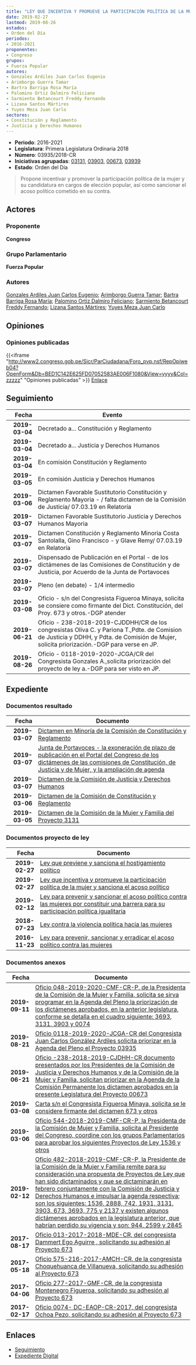 ```yaml
---
title: "LEY QUE INCENTIVA Y PROMUEVE LA PARTICIPACIÓN POLÍTICA DE LA MUJER Y SANCIONA EL ACOSO POLÍTICO"
date: 2019-02-27
lastmod: 2019-08-26
estados:
- Orden del Día
periodos:
- 2016-2021
proponentes:
- Congreso
grupos:
- Fuerza Popular
autores:
- Gonzales Ardiles Juan Carlos Eugenio
- Arimborgo Guerra Tamar
- Bartra Barriga Rosa María
- Palomino Ortiz Dalmiro Feliciano
- Sarmiento Betancourt Freddy Fernando
- Lizana Santos Mártires
- Yuyes Meza Juan Carlo
sectores:
- Constitución y Reglamento
- Justicia y Derechos Humanos
---
```

- **Periodo**: 2016-2021
- **Legislatura**: Primera Legislatura Ordinaria 2018
- **Número**: 03935/2018-CR
- **Iniciativas agrupadas**: [03131](../../03100/03131), [03903](../../03900/03903), [00673](../../00600/00673), [03939](../../03900/03939)
- **Estado**: Orden del Día

> Propone incentivar y promover la participación política de la mujer y su candidatura en cargos de elección popular, así como sancionar el acoso político cometido en su contra.


## Actores

### Proponente

**Congreso**

### Grupo Parlamentario

**Fuerza Popular**

### Autores

[Gonzales Ardiles Juan Carlos Eugenio](mailto:mailto:jgonzalesa@congreso.gob.pe); [Arimborgo Guerra Tamar](mailto:mailto:tarimborgo@congreso.gob.pe); [Bartra Barriga Rosa María](mailto:mailto:rbartra@congreso.gob.pe); [Palomino Ortiz Dalmiro Feliciano](mailto:mailto:dfpalomino@congreso.gob.pe); [Sarmiento Betancourt Freddy Fernando](mailto:mailto:fsarmiento@congreso.gob.pe); [Lizana Santos Mártires](mailto:mailto:mlizana@congreso.gob.pe); [Yuyes Meza Juan Carlo](mailto:mailto:jyuyes@congreso.gob.pe)

## Opiniones

### Opiniones publicadas

{{<iframe "http://www2.congreso.gob.pe/Sicr/ParCiudadana/Foro_pvp.nsf/RepOpiweb04?OpenForm&Db=BED1C142E625FD07052583AE006F1080&View=yyyy&Col=zzzzz" "Opiniones publicadas" >}}
[Enlace](http://www2.congreso.gob.pe/Sicr/ParCiudadana/Foro_pvp.nsf/RepOpiweb04?OpenForm&Db=BED1C142E625FD07052583AE006F1080&View=yyyy&Col=zzzzz)


## Seguimiento

| Fecha | Evento |
|------:|--------|
| **2019-03-04** | Decretado a... Constitución y Reglamento |
| **2019-03-04** | Decretado a... Justicia y Derechos Humanos |
| **2019-03-04** | En comisión Constitución y Reglamento |
| **2019-03-05** | En comisión Justicia y Derechos Humanos |
| **2019-03-06** | Dictamen Favorable Sustitutorio Constitución y Reglamento Mayoria - / falta dictamen de la Comisión de Justicia/ 07.03.19 en Relatoría |
| **2019-03-07** | Dictamen Favorable Sustitutorio Justicia y Derechos Humanos Mayoria |
| **2019-03-07** | Dictamen Constitución y Reglamento Minoria Costa Santolalla, Gino Francisco - y Glave Remy/ 07.03.19 en Relatoría |
| **2019-03-07** | Dispensado de Publicación en el Portal - de los dictámenes de las Comisiones de Constitución y de Justicia, por Acuerdo de la Junta de Portavoces |
| **2019-03-07** | Pleno (en debate) - 1/4 intermedio |
| **2019-03-08** | Oficio - s/n del Congresista Figueroa Minaya, solicita se consiere como firmante del Dict. Constitución, del Proy. 673 y otros.-DGP atender |
| **2019-06-21** | Oficio - 238-2018-2019-CJDDHH/CR de los congresistas Oliva C. y Pariona T.,Pdte. de Comision de Justicia y DDHH, y Pdta. de Comisión de Mujer, solicita priorización.-DGP para verse en JP. |
| **2019-08-26** | Oficio - 0118-2019-2020-JCGA/CR del Congresista Gonzales A.,solicita priorización del proyecto de ley a.-DGP para ser visto en JP. |

## Expediente

### Documentos resultado

| Fecha | Documento |
|------:|-----------|
| **2019-03-07** | [Dictamen en Minoría de la Comisión de Constitución y Reglamento](http://www.leyes.congreso.gob.pe/Documentos/2016_2021/Dictamenes/Proyectos_de_Ley/00673DC04MIN20190307.pdf) |
| **2019-03-07** | [Junta de Portavoces - la exoneración de plazo de publicación en el Portal del Congreso de los dictámenes de las comisiones de Constitución, de Justicia y de Mujer, y la ampliación de agenda](http://www.leyes.congreso.gob.pe/Documentos/2016_2021/Acuerdos/Junta_Portavoces/AJP0067320190307.pdf) |
| **2019-03-07** | [Dictamen de la Comisión de Justicia y Derechos Humanos](http://www.leyes.congreso.gob.pe/Documentos/2016_2021/Dictamenes/Proyectos_de_Ley/00673DC15MAY20190307.pdf) |
| **2019-03-06** | [Dictamen de la Comisión de Constitución y Reglamento](http://www.leyes.congreso.gob.pe/Documentos/2016_2021/Dictamenes/Proyectos_de_Ley/00673DC04MAY20190306.pdf) |
| **2019-03-05** | [Dictamen de la Comisión de la Mujer y Familia del Proyecto 3131](http://www.leyes.congreso.gob.pe/Documentos/2016_2021/Dictamenes/Proyectos_de_Ley/03131DC16MAY20190305.pdf) |

### Documentos proyecto de ley

| Fecha | Documento |
|------:|-----------|
| **2019-02-27** | [Ley que previene y sanciona el hostigamiento político](http://www.leyes.congreso.gob.pe/Documentos/2016_2021/Proyectos_de_Ley_y_de_Resoluciones_Legislativas/PL0393920190227.pdf) |
| **2019-02-27** | [Ley que incentiva y promueve la participación política de la mujer y sanciona el acoso político](http://www.leyes.congreso.gob.pe/Documentos/2016_2021/Proyectos_de_Ley_y_de_Resoluciones_Legislativas/PL0393520190227.pdf) |
| **2019-02-12** | [Ley para prevenir y sancionar el acoso político contra las mujeres por constituir una barrera para su participación política igualitaria](http://www.leyes.congreso.gob.pe/Documentos/2016_2021/Proyectos_de_Ley_y_de_Resoluciones_Legislativas/PL0390320190212.pdf) |
| **2018-07-23** | [Ley contra la violencia política hacia las mujeres](http://www.leyes.congreso.gob.pe/Documentos/2016_2021/Proyectos_de_Ley_y_de_Resoluciones_Legislativas/PL0313120180723.pdf) |
| **2016-11-23** | [Ley para prevenir, sancionar y erradicar el acoso político contra las mujeres](http://www.leyes.congreso.gob.pe/Documentos/2016_2021/Proyectos_de_Ley_y_de_Resoluciones_Legislativas/PL0067320161123.pdf) |

### Documentos anexos

| Fecha | Documento |
|------:|-----------|
| **2019-09-11** | [Oficio 048-2019-2020-CMF-CR-P, de la Presidenta de la Comisión de la Mujer y Familia, solicita se sirva programar en la Agenda del Pleno la priorización de los dictámenes aprobados, en la anterior legislatura, conforme se detalla en el cuadro siguiente: 3693, 3131, 3903 y 0074](http://www.leyes.congreso.gob.pe/Documentos/2016_2021/Oficios/Comisiones_Ordinarias/OFICIO-048-2019-2020-CMF-CR-P.pdf) |
| **2019-08-21** | [Oficio 0118-2019-2020-JCGA-CR del Congresista Juan Carlos González Ardiles solicita priorizar en la Agenda del Pleno el Proyecto 03935](http://www.leyes.congreso.gob.pe/Documentos/2016_2021/Oficios/Congresistas/OFICIO-0118-2019-2020-JCGA-CR.pdf) |
| **2019-06-21** | [Oficio -238-2018-2019-CJDHH-CR documento presentados por los Presidentes de la Comisión de Justicia y Derechos Humanos y de la Comisión de la Mujer y Familia, solicitan priorizar en la Agenda de la Comisión Permanente los dictamen aprobados en la presente Legislatura del Proyecto 00673](http://www.leyes.congreso.gob.pe/Documentos/2016_2021/Oficios/Comisiones_Ordinarias/OFICIOI-238-2018-2019-CJDHH-CR.pdf) |
| **2019-03-08** | [Carta s/n el Congresista Figueroa Minaya, solicita se le considere firmante del dictamen 673 y otros](http://www.leyes.congreso.gob.pe/Documentos/2016_2021/Oficios/Congresistas/CARTA-S-N-FIGUEROA-MINAYA.pdf) |
| **2019-03-06** | [Oficio 544-2018-2019-CMF-CR-P, la Presidenta de la Comisión de Mujer y Familia, solicita al Presidente del Congreso, coordine con los grupos Parlamentarios para aprobar los siguientes Proyectos de Ley 1536 y otros](http://www.leyes.congreso.gob.pe/Documentos/2016_2021/Oficios/Comisiones_Ordinarias/OFICIO-544-2018-2019-CMF-CR-P.pdf) |
| **2019-02-12** | [Oficio 482-2018-2019-CMF-CR-P, la Presidente de la Comisión de la Mujer y Familia remite para su consideración una propuesta de Proyectos de Ley que han sido dictaminados y que se dictaminarán en febrero conjuntamente con la Comisión de Justicia y Derechos Humanos e impulsar la agenda respectiva; son los siguientes: 1536, 2888, 742, 1931, 3131, 3903, 673, 3693, 775 y 2137 y existen algunos dictámenes aprobados en la legislatura anterior, que habrían perdido su vigencia y son: 944, 2599 y 2845](http://www.leyes.congreso.gob.pe/Documentos/2016_2021/Oficios/Comisiones_Ordinarias/OFICIO-482-2018-2019-CMF-CR-P.pdf) |
| **2017-08-17** | [Oficio 013-2017-2018-MDE-CR, del congresista Dammert Ego Aguirre , solicitando su adhesión al Proyecto 673](http://www.leyes.congreso.gob.pe/Documentos/2016_2021/Adhesiones/Proyectos_de_Ley/OFICIO-013-2017-2018-MDE-CR.PDF) |
| **2017-05-18** | [Oficio 575-216-2017-AMCH-CR, de la congresista Choquehuanca de Villanueva, solicitando su adhesión al Proyecto 673](http://www.leyes.congreso.gob.pe/Documentos/2016_2021/Oficios/Congresistas/OFICIO-575-216-2017-AMCH-CR.pdf) |
| **2017-04-06** | [Oficio 277-2017-GMF-CR, de la congresista Montenegro Figueroa, solicitando su adhesión al Proyecto 673](http://www.leyes.congreso.gob.pe/Documentos/2016_2021/Adhesiones/Proyectos_de_Ley/OFICIO-277-2017-GMF-CR.pdf) |
| **2017-02-17** | [Oficio 0074- DC-EAOP-CR-2017, del congresista Ochoa Pezo, solicitando su adhesión al Proyecto 673](http://www.leyes.congreso.gob.pe/Documentos/2016_2021/ADLP/Diario_Debates/30529_DD.pdf) |

## Enlaces

- [Seguimiento](http://www2.congreso.gob.pe/Sicr/TraDocEstProc/CLProLey2016.nsf/f7fff46988ca05b1052578e100829cc7/392fa4c126bf9bc8052583ae005b223e?OpenDocument)
- [Expediente Digital](http://www2.congreso.gob.pe/Sicr/TraDocEstProc/CLProLey2016.nsf/f7fff46988ca05b1052578e100829cc7/392fa4c126bf9bc8052583ae005b223e?OpenDocument&Click=05257FB7005EB655.eb71d0cf91d8294e05256cdf006b5706/$Body/0.1C6C)

